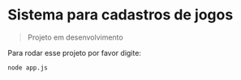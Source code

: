 <h1>Sistema para cadastros de jogos</h1>

> Projeto em desenvolvimento

Para rodar esse projeto por favor digite:

```
node app.js
```
